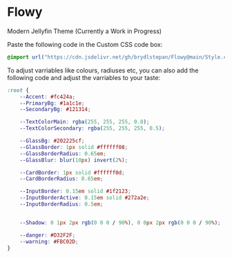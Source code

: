 # Flowy
Modern Jellyfin Theme
(Currently a Work in Progress)


Paste the following code in the Custom CSS code box:

```css
@import url("https://cdn.jsdelivr.net/gh/brydlstepan/Flowy@main/Style.css");
```
To adjust varriables like colours, radiuses etc, you can also add the following code and adjust the varriables to your taste:

```css
:root {
    --Accent: #fc424a;
    --PrimaryBg: #1a1c1e;
    --SecondaryBg: #121314;

    --TextColorMain: rgba(255, 255, 255, 0.8);
    --TextColorSecondary: rgba(255, 255, 255, 0.5);

    --GlassBg: #202225cf;
    --GlassBorder: 1px solid #ffffff08;
    --GlassBorderRadius: 0.65em;
    --GlassBlur: blur(10px) invert(2%);

    --CardBorder: 1px solid #ffffff0d;
    --CardBorderRadius: 0.65em;

    --InputBorder: 0.15em solid #1f2123;
    --InputBorderActive: 0.15em solid #272a2e;
    --InputBorderRadius: 0.5em;


    --Shadow: 0 1px 2px rgb(0 0 0 / 90%), 0 0px 2px rgb(0 0 0 / 90%);

    --danger: #D32F2F;
    --warning: #FBC02D;
}
```

